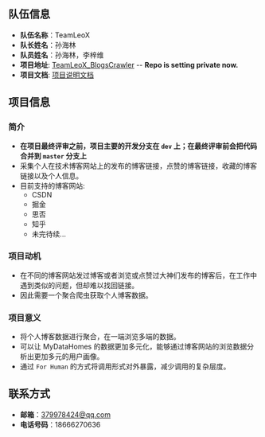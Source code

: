 ## 队伍信息

* **队伍名称**：TeamLeoX
* **队长姓名**：孙海林
* **队员姓名**：孙海林，李梓维
* **项目地址**: [TeamLeoX_BlogsCrawler](https://github.com/sunhailin-Leo/TeamLeoX_BlogsCrawler) -- **Repo is setting private now.**
* **项目文档**: [项目说明文档](https://github.com/sunhailin-Leo/TeamLeoX_BlogsCrawler/blob/master/README.md)

## 项目信息

### 简介

* **在项目最终评审之前，项目主要的开发分支在 `dev` 上；在最终评审前会把代码合并到 `master` 分支上**
* 采集个人在技术博客网站上的发布的博客链接，点赞的博客链接，收藏的博客链接以及个人信息。
* 目前支持的博客网站:
    * CSDN
    * 掘金
    * 思否
    * 知乎
    * 未完待续...

### 项目动机

* 在不同的博客网站发过博客或者浏览或点赞过大神们发布的博客后，在工作中遇到类似的问题，但却难以找回链接。
* 因此需要一个聚合爬虫获取个人博客数据。

### 项目意义

* 将个人博客数据进行聚合，在一端浏览多端的数据。
* 可以让 MyDataHomes 的数据更加多元化，能够通过博客网站的浏览数据分析出更加多元的用户画像。
* 通过 `For Human` 的方式将调用形式对外暴露，减少调用的复杂层度。

## 联系方式

* **邮箱**：379978424@qq.com
* **电话号码**：18666270636